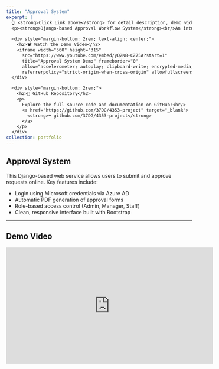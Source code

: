 ```yaml
---
title: "Approval System"
excerpt: |
  👆 <strong>Click Link above</strong> for detail description, demo video and repo link.
  <p><strong>Django-based Approval Workflow System</strong><br/>An intuitive platform for dynamic form submission and approval — with role-based access, PDF generation, and Microsoft OAuth integration.</p>
  
  <div style="margin-bottom: 2rem; text-align: center;">
    <h2>📽 Watch the Demo Video</h2>
    <iframe width="560" height="315" 
      src="https://www.youtube.com/embed/yQ2K8-CZ75A?start=1" 
      title="Approval System Demo" frameborder="0"
      allow="accelerometer; autoplay; clipboard-write; encrypted-media; gyroscope; picture-in-picture; web-share"
      referrerpolicy="strict-origin-when-cross-origin" allowfullscreen></iframe>
  </div>

  <div style="margin-bottom: 2rem;">
    <h2>📂 GitHub Repository</h2>
    <p>
      Explore the full source code and documentation on GitHub:<br/>
      <a href="https://github.com/37DG/4353-project" target="_blank">
        <strong>➡️ github.com/37DG/4353-project</strong>
      </a>
    </p>
  </div>
collection: portfolio
---
```


## Approval System

This Django-based web service allows users to submit and approve requests online. Key features include:

- Login using Microsoft credentials via Azure AD
- Automatic PDF generation of approval forms
- Role-based access control (Admin, Manager, Staff)
- Clean, responsive interface built with Bootstrap

---

## Demo Video

<div style="text-align: center;">
  <iframe width="560" height="315" src="https://www.youtube.com/embed/yQ2K8-CZ75A?si=s7kGBvJs0_ltBq8P"
  title="YouTube video player" frameborder="0"
  allow="accelerometer; autoplay; clipboard-write; encrypted-media; gyroscope; picture-in-picture; web-share"
  referrerpolicy="strict-origin-when-cross-origin" allowfullscreen></iframe>
</div>

